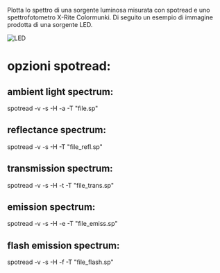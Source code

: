 Plotta lo spettro di una sorgente luminosa misurata con spotread e uno spettrofotometro X-Rite Colormunki.
Di seguito un esempio di immagine prodotta di una sorgente LED.

![LED](https://user-images.githubusercontent.com/16850090/165939150-72d35a68-0bfc-4ce9-890a-66b51755c6de.png)

# opzioni spotread:

## ambient light spectrum:

spotread -v -s -H -a -T "file.sp"

## reflectance spectrum:

spotread -v -s -H -T "file_refl.sp"

## transmission spectrum:

spotread -v -s -H -t -T "file_trans.sp"

## emission spectrum:

spotread -v -s -H -e -T "file_emiss.sp"

## flash emission spectrum:

spotread -v -s -H -f -T "file_flash.sp"

